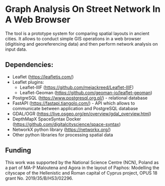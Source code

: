 
# Graph Analysis On Street Network In A Web Browser

The tool is a prototype system for comparing spatial layouts in ancient cities. It allows to conduct simple GIS operations in a web browser (digitising and georeferencing data) and then perform network analysis on input data. 

## Dependencies:
- Leaflet (https://leafletjs.com/)
- Leaflet plugins:
    - Leaflet-IIIF (https://github.com/mejackreed/Leaflet-IIIF)
    - Leaflet-Geoman (https://github.com/geoman-io/leaflet-geoman)
- PostgreSQL (https://www.postgresql.org.pl/) - relational database
- FastAPI (https://fastapi.tiangolo.com/) - API which allows to communicate between application and PostgreSQL database
- GDAL/OGR (https://live.osgeo.org/en/overview/gdal_overview.html)
- DepthMapX SpaceSyntax Docker (https://github.com/digitalcityscience/space-syntax)
- NetworkX python library (https://networkx.org/)
- Other python libraries for processing spatial data




## Funding
This work was supported by the National Science Centre (NCN), Poland as a part of MA-P Maloutena and Agora in the layout of Paphos: Modelling the cityscape of the Hellenistic and Roman capital of Cyprus project, OPUS 18 grant No. 2019/35/B/HS3/02296.
